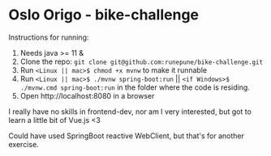 # Oslo Origo - bike-challenge

Instructions for running:
1. Needs java >= 11 & 
2. Clone the repo: ```git clone git@github.com:runepune/bike-challenge.git```
3. Run ```<Linux || mac>$ chmod +x mvnw``` to make it runnable
4. Run ```<Linux || mac>$ ./mvnw spring-boot:run``` || ```<if Windows>$ ./mvnw.cmd spring-boot:run``` in the folder where the code is residing. 
5. Open http://localhost:8080 in a browser

I really have no skills in frontend-dev, nor am I very interested, but got to learn a little bit of Vue.js <3

Could have used SpringBoot reactive WebClient, but that's for another exercise.
